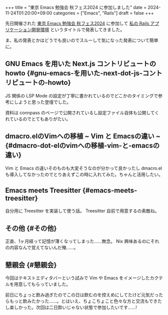 +++
title = "東京 Emacs 勉強会 秋フェス2024 に参加しました"
date = 2024-11-24T01:20:00+09:00
categories = ["Emacs", "Rails"]
draft = false
+++

先日開催された [東京 Emacs 勉強会 秋フェス2024](https://tokyo-emacs.connpass.com/event/330572/) に参加して
[私の Rails アプリケーション開発環境](https://mugijiru.kibe.la/shared/entries/08a3195e-b85f-477f-bb85-a34bb08d3bbd) というタイトルで発表してきました。

ま、私の発表とかはどうでも良いのでスルーして気になった発表について簡単に。


## GNU Emacs を用いた Next.js コントリビュートの howto {#gnu-emacs-を用いた-next-dot-js-コントリビュートの-howto}

JS 関係の LSP Mode の設定が丁寧に書かれているのでどこかのタイミングで参考にしようと思った登壇でした。

資料は connpass のページで公開されているし設定ファイル自体も公開してくれているのでとてもありがたい。


## dmacro.elのVimへの移植 ~ Vim と Emacsの違い ~ {#dmacro-dot-elのvimへの移植-vim-と-emacsの違い}

Vim と Emacs の違いそのものも大変そうなのが分かって良かったし
dmacro.el も導入してなかったのでとりあえずこの時に入れてみた。ちゃんと活用したい。


## Emacs meets Treesitter {#emacs-meets-treesitter}

自分用に Treesitter を実装して使う話。
Treesitter 自前で用意するの素敵ね。


## その他 {#その他}

正直、1ヶ月経って記憶が薄くなってしまった……無念。
Nix 興味あるのにそれの内容なんで覚えてないんだ俺……。


## 懇親会 {#懇親会}

今回はテキストエディタバーという試みで
Vim や Emacs をイメージしたカクテルを用意してもらっていました。

前日にちょっと飲み過ぎたのでこの日は飲むのを控えめにしてたけど元気だったらもっと飲みたかった……。とはいえ、ちょこちょこと色々な方と交流もできたし楽しかった。次回は二日酔いじゃない状態で参加したいです……!
